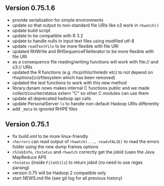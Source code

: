 Version 0.75.1.6
----------------------------------------------------------------------

- provide serialization for simple environments
- update so that output to non-standard file URIs like s3 work in `rhwatch()`
- update build script
- update to be compatible with R 3.2
- update to handle nulls in input text files using modified utf-8
- update `readTextFile` to  be more flexible with file URI
- updated RHWrite and RHSequenceFileIterator to be more flexible with file URI
- as a consequence file reading/writing functions will work with file:// and s3:// URIs
- updated the R functions (e.g. rhcp/rhls/rhmkdir etc) to not depend on rhoptions()$clz$filesystem which has been removed)
- updated the test functions to work with this new method
- library.dynam nows makes internal C functions public and we made collect/counter/status extern "C" so other C modules can use them
- update all deprecated hadoop api calls
- update PersonalServer `ls` to handle non-default Hadoop URIs differently
- add `_meta` to ignored RHIPE files

Version 0.75.1
----------------------------------------------------------------------

- fix build.xml to be more linux-friendly
- `rherrors` can read output of `rhwatch(..., read=FALSE)` to read the errors folder using the new dump frames options
- `rhJobInfo`, `rhstatus` and `rhwatch` correctly get the jobid (uses the Java MapReduce API)
- `rhstatus` (inside `FileUtils`) to return jobid (no need to use regex parsing)
- version 0.75 will be Hadoop 2 compatible only
- start NEWS.md file (see git log for all previous history)
